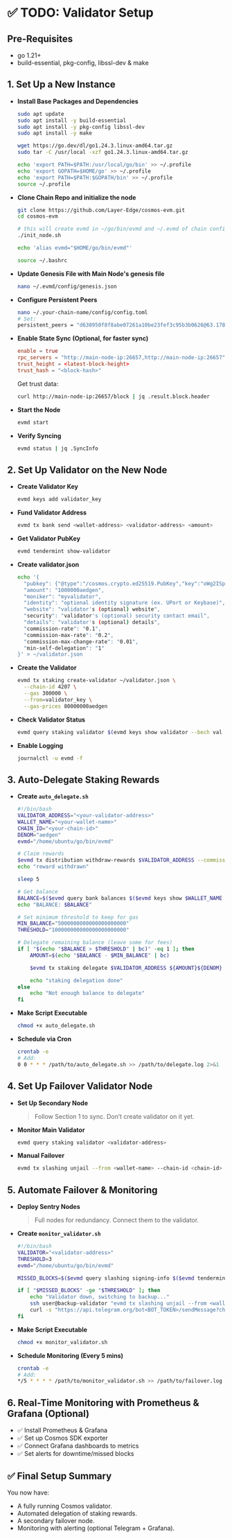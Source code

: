 # ✅ TODO: Validator Setup

## Pre-Requisites

- go 1.21+
- build-essential, pkg-config, libssl-dev & make


## 1. Set Up a New Instance

- **Install Base Packages and Dependencies**
  ```sh
  sudo apt update
  sudo apt install -y build-essential
  sudo apt install -y pkg-config libssl-dev
  sudo apt install -y make

  wget https://go.dev/dl/go1.24.3.linux-amd64.tar.gz
  sudo tar -C /usr/local -xzf go1.24.3.linux-amd64.tar.gz

  echo 'export PATH=$PATH:/usr/local/go/bin' >> ~/.profile
  echo 'export GOPATH=$HOME/go' >> ~/.profile
  echo 'export PATH=$PATH:$GOPATH/bin' >> ~/.profile
  source ~/.profile
  ```

- **Clone Chain Repo and initialize the node**
  ```sh
  git clone https://github.com/Layer-Edge/cosmos-evm.git
  cd cosmos-evm

  # this will create evmd in ~/go/bin/evmd and ~/.evmd of chain configuration
  ./init_node.sh

  echo 'alias evmd="$HOME/go/bin/evmd"'

  source ~/.bashrc
  ```

- **Update Genesis File with Main Node's genesis file**
  ```sh
  nano ~/.evmd/config/genesis.json
  ```

- **Configure Persistent Peers**
  ```sh
  nano ~/.your-chain-name/config/config.toml
  # Set:
  persistent_peers = "d638950f8f8abe07261a10be23fef3c95b3b0626@63.178.182.38:26656,b4f6f7ac3d453c56d5cb7e644830c65803f87755@3.124.18.213:26656"
  ```

- **Enable State Sync (Optional, for faster sync)**
  ```toml
  enable = true
  rpc_servers = "http://main-node-ip:26657,http://main-node-ip:26657"
  trust_height = <latest-block-height>
  trust_hash = "<block-hash>"
  ```

  Get trust data:
  ```sh
  curl http://main-node-ip:26657/block | jq .result.block.header
  ```

- **Start the Node**
  ```sh
  evmd start
  ```

- **Verify Syncing**
  ```sh
  evmd status | jq .SyncInfo
  ```

## 2. Set Up Validator on the New Node

- **Create Validator Key**
  ```sh
  evmd keys add validator_key
  ```

- **Fund Validator Address**
  ```sh
  evmd tx bank send <wallet-address> <validator-address> <amount>
  ```

- **Get Validator PubKey**
  ```sh
  evmd tendermint show-validator
  ```

- **Create validator.json**
  ```sh
  echo '{
    "pubkey": {"@type":"/cosmos.crypto.ed25519.PubKey","key":"oWg2ISpLF405Jcm2vXV+2v4fnjodh6aafuIdeoW+rUw="},
    "amount": "1000000aedgen",
    "moniker": "myvalidator",
    "identity": "optional identity signature (ex. UPort or Keybase)",
    "website": "validator's (optional) website",
    "security": "validator's (optional) security contact email",
    "details": "validator's (optional) details",
    "commission-rate": "0.1",
    "commission-max-rate": "0.2",
    "commission-max-change-rate": "0.01",
    "min-self-delegation": "1"
  }' > ~/validator.json
  ```

- **Create the Validator**
  ```sh
  evmd tx staking create-validator ~/validator.json \
    --chain-id 4207 \
    --gas 300000 \
    --from=validator_key \
    --gas-prices 80000000aedgen
  ```

- **Check Validator Status**
  ```sh
  evmd query staking validator $(evmd keys show validator --bech val -a)
  ```

- **Enable Logging**
  ```sh
  journalctl -u evmd -f
  ```

## 3. Auto-Delegate Staking Rewards

- **Create `auto_delegate.sh`**
  ```bash
  #!/bin/bash
  VALIDATOR_ADDRESS="<your-validator-address>"
  WALLET_NAME="<your-wallet-name>"
  CHAIN_ID="<your-chain-id>"
  DENOM="aedgen"
  evmd="/home/ubuntu/go/bin/evmd"

  # Claim rewards
  $evmd tx distribution withdraw-rewards $VALIDATOR_ADDRESS --commission --from $WALLET_NAME --chain-id $CHAIN_ID --gas 400000 -y
  echo "reward withdrawn"

  sleep 5

  # Get balance
  BALANCE=$($evmd query bank balances $($evmd keys show $WALLET_NAME -a) --output json | jq -r '.balances[0].amount')
  echo "BALANCE: $BALANCE"

  # Set minimum threshold to keep for gas
  MIN_BALANCE="5000000000000000000000"
  THRESHOLD="100000000000000000000000"

  # Delegate remaining balance (leave some for fees)
  if [ "$(echo "$BALANCE > $THRESHOLD" | bc)" -eq 1 ]; then
      AMOUNT=$(echo "$BALANCE - $MIN_BALANCE" | bc)

      $evmd tx staking delegate $VALIDATOR_ADDRESS ${AMOUNT}${DENOM} --from $WALLET_NAME --chain-id $CHAIN_ID --gas 300000 --gas-prices 10000000aedgen -y

      echo "staking delegation done"
  else
      echo "Not enough balance to delegate"
  fi
  ```

- **Make Script Executable**
  ```sh
  chmod +x auto_delegate.sh
  ```

- **Schedule via Cron**
  ```sh
  crontab -e
  # Add:
  0 0 * * * /path/to/auto_delegate.sh >> /path/to/delegate.log 2>&1
  ```

## 4. Set Up Failover Validator Node

- **Set Up Secondary Node**
  > Follow Section 1 to sync. Don’t create validator on it yet.

- **Monitor Main Validator**
  ```sh
  evmd query staking validator <validator-address>
  ```

- **Manual Failover**
  ```sh
  evmd tx slashing unjail --from <wallet-name> --chain-id <chain-id>
  ```

## 5. Automate Failover & Monitoring

- **Deploy Sentry Nodes**
  > Full nodes for redundancy. Connect them to the validator.

- **Create `monitor_validator.sh`**
  ```bash
  #!/bin/bash
  VALIDATOR="<validator-address>"
  THRESHOLD=3
  evmd="/home/ubuntu/go/bin/evmd"

  MISSED_BLOCKS=$($evmd query slashing signing-info $($evmd tendermint show-validator) --output json | jq -r '.missed_blocks_counter')

  if [ "$MISSED_BLOCKS" -ge "$THRESHOLD" ]; then
      echo "Validator down, switching to backup..."
      ssh user@backup-validator "evmd tx slashing unjail --from <wallet-name> --chain-id <chain-id>"
      curl -s "https://api.telegram.org/bot<BOT_TOKEN>/sendMessage?chat_id=<CHAT_ID>&text=Validator%20Down!"
  fi
  ```

- **Make Script Executable**
  ```sh
  chmod +x monitor_validator.sh
  ```

- **Schedule Monitoring (Every 5 mins)**
  ```sh
  crontab -e
  # Add:
  */5 * * * * /path/to/monitor_validator.sh >> /path/to/failover.log 2>&1
  ```

## 6. Real-Time Monitoring with Prometheus & Grafana (Optional)

- ✅ Install Prometheus & Grafana
- ✅ Set up Cosmos SDK exporter
- ✅ Connect Grafana dashboards to metrics
- ✅ Set alerts for downtime/missed blocks

## ✅ Final Setup Summary

You now have:
- A fully running Cosmos validator.
- Automated delegation of staking rewards.
- A secondary failover node.
- Monitoring with alerting (optional Telegram + Grafana).
